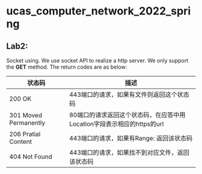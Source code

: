 # ucas_computer_network_2022_spring


## Lab2:

Socket using. We use socket API to realize a http server. We only support the **GET** method.  The return codes are as below:

| 状态码                | 描述                                                         |
| --------------------- | ------------------------------------------------------------ |
| 200 OK                | 443端口的请求，如果有文件则返回这个状态码                    |
| 301 Moved Permanently | 80端口的请求返回这个状态码，在应答中用Location字段表示相应的https的url |
| 206 Pratial Content   | 443端口的请求，如果有Range: 返回该状态码                     |
| 404 Not Found         | 443端口的请求，如果找不到对应文件，返回该状态码              |



